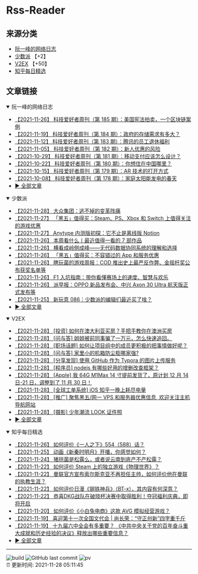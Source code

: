 # Rss-Reader

## 来源分类

* [阮一峰的网络日志](#阮一峰的网络日志)
* [少数派](#少数派) 【+2】
* [V2EX](#V2EX) 【+50】
* [知乎每日精选](#知乎每日精选)

## 文章链接

<details open>
    <summary id="阮一峰的网络日志">
     阮一峰的网络日志
    </summary>


* [【2021-11-26】 科技爱好者周刊（第 185 期）：美国宪法拍卖，一个区块链案例](http://www.ruanyifeng.com/blog/2021/11/weekly-issue-185.html)
* [【2021-11-19】 科技爱好者周刊（第 184 期）：政府的存储需求有多大？](http://www.ruanyifeng.com/blog/2021/11/weekly-issue-184.html)
* [【2021-11-12】 科技爱好者周刊（第 183 期）：腾讯的员工退休福利](http://www.ruanyifeng.com/blog/2021/11/weekly-issue-183.html)
* [【2021-11-05】 科技爱好者周刊（第 182 期）：新人优惠的风险](http://www.ruanyifeng.com/blog/2021/11/weekly-issue-182.html)
* [【2021-10-29】 科技爱好者周刊（第 181 期）：移动支付应该怎么设计？](http://www.ruanyifeng.com/blog/2021/10/weekly-issue-181.html)
* [【2021-10-22】 科技爱好者周刊（第 180 期）：你想住在中国哪里？](http://www.ruanyifeng.com/blog/2021/10/weekly-issue-180.html)
* [【2021-10-15】 科技爱好者周刊（第 179 期）：AR 技术的打开方式](http://www.ruanyifeng.com/blog/2021/10/weekly-issue-179.html)
* [【2021-10-08】 科技爱好者周刊（第 178 期）：家庭太阳能发电的春天](http://www.ruanyifeng.com/blog/2021/10/weekly-issue-178.html)
* [:arrow_forward: 全部文章](data/阮一峰的网络日志.md)
</details>

<details open>
    <summary id="少数派">
     少数派
    </summary>


* [【2021-11-28】 大众集团：逃不掉的变革阵痛](https://sspai.com/post/70128)
* [【2021-11-27】 「黑五」值得买：Steam、PS、Xbox 和 Switch 上值得关注的游戏优惠](https://sspai.com/post/70159)
* [【2021-11-27】 Anytype 内测版初探：它不止是离线版 Notion](https://sspai.com/post/69975)
* [【2021-11-26】 本周看什么丨最近值得一看的 7 部作品](https://sspai.com/post/70155)
* [【2021-11-26】 横看成岭侧成峰——无代码数据协同系统的理解和选择](https://sspai.com/prime/story/nocode-services-compared)
* [【2021-11-26】 「黑五」值得买：不容错过的 App 和服务优惠](https://sspai.com/post/70122)
* [【2021-11-26】 瞎玩菌的游戏周报：COD 推出史上最严反作弊、金摇杆奖公布获奖名单等](https://sspai.com/post/70132)
* [【2021-11-26】 F1 入坑指南：带你看懂赛场上的速度、智慧与欢乐](https://sspai.com/post/68664)
* [【2021-11-26】 派早报：OPPO 新品发布会、中兴 Axon 30 Ultra 航天版正式发布等](https://sspai.com/post/70147)
* [【2021-11-25】 新玩意 086｜少数派的编辑们最近买了啥？](https://sspai.com/post/70133)
* [:arrow_forward: 全部文章](data/少数派.md)
</details>

<details open>
    <summary id="V2EX">
     V2EX
    </summary>


* [【2021-11-28】 [投资] 如何在澳大利亚买房？手把手教你在澳洲买房](https://www.v2ex.com/t/818501)
* [【2021-11-28】 [问与答] 姐姐被前同事骗了一万元，怎么快速追回。](https://www.v2ex.com/t/818499)
* [【2021-11-28】 [职场话题] 如何让项目组中的成员更积极的把事情做好呢？](https://www.v2ex.com/t/818498)
* [【2021-11-28】 [问与答] 家里小的机箱防尘柜哪家强?](https://www.v2ex.com/t/818497)
* [【2021-11-28】 [分享发现] 使用 GitHub 作为 Typora 的图片上传服务](https://www.v2ex.com/t/818496)
* [【2021-11-28】 [程序员] nodejs 有哪些好用的增删改查框架？](https://www.v2ex.com/t/818494)
* [【2021-11-28】 [Apple] 我 64G M1Max 14 寸提前发货了，原计划 12 月 14 日-21 日，调整到了 11 月 30 日！](https://www.v2ex.com/t/818491)
* [【2021-11-28】 [全球工单系统] iOS 知乎一晚上耗尽电量](https://www.v2ex.com/t/818489)
* [【2021-11-28】 [推广] 聚焦黑五/网一 VPS 和服务器优惠信息, 欢迎关注主机导航网站](https://www.v2ex.com/t/818488)
* [【2021-11-28】 [摄影] 少年潮流 LOOK 证件照](https://www.v2ex.com/t/818487)
* [:arrow_forward: 全部文章](data/V2EX.md)
</details>

<details open>
    <summary id="知乎每日精选">
     知乎每日精选
    </summary>


* [【2021-11-26】 如何评价《一人之下》554（588）话？](http://www.zhihu.com/question/501611431/answer/2244042113?utm_campaign=rss&utm_medium=rss&utm_source=rss&utm_content=title)
* [【2021-11-25】 动画《新秦时明月》开播，你感觉如何？](http://www.zhihu.com/question/501068047/answer/2242508940?utm_campaign=rss&utm_medium=rss&utm_source=rss&utm_content=title)
* [【2021-11-24】 猪拱菌是松露么，或者说云南到底产不产松露？](http://www.zhihu.com/question/54820823/answer/1517299596?utm_campaign=rss&utm_medium=rss&utm_source=rss&utm_content=title)
* [【2021-11-22】 如何评价 Steam 上的独立游戏《物理世界》？](http://www.zhihu.com/question/499326548/answer/2236988283?utm_campaign=rss&utm_medium=rss&utm_source=rss&utm_content=title)
* [【2021-11-22】 曼联官方宣布索尔斯克亚不再担任主帅，如何评价他在曼联的执教生涯？](http://www.zhihu.com/question/500576875/answer/2235946272?utm_campaign=rss&utm_medium=rss&utm_source=rss&utm_content=title)
* [【2021-11-22】 如何评价日漫《钢铁神兵》（BT-x），其内容有何深意？](http://www.zhihu.com/question/33518032/answer/2236570200?utm_campaign=rss&utm_medium=rss&utm_source=rss&utm_content=title)
* [【2021-11-22】 恭喜DKG战队在破晓杯决赛中取得胜利！夺冠福利庆典，即将开启](http://zhuanlan.zhihu.com/p/436029632?utm_campaign=rss&utm_medium=rss&utm_source=rss&utm_content=title)
* [【2021-11-20】 如何评价《小白兔电商》这款 AVG 模拟经营游戏？](http://www.zhihu.com/question/497248872/answer/2233520905?utm_campaign=rss&utm_medium=rss&utm_source=rss&utm_content=title)
* [【2021-11-19】 喜迎第十一次全国文代会 | 尚长荣：“守正创新”四字重千斤](http://zhuanlan.zhihu.com/p/435109365?utm_campaign=rss&utm_medium=rss&utm_source=rss&utm_content=title)
* [【2021-11-19】 十九届六中全会有多重要？ 《中共中央关于党的百年奋斗重大成就和历史经验的决议》释放出哪些重要信息？](http://www.zhihu.com/question/500033418/answer/2232215544?utm_campaign=rss&utm_medium=rss&utm_source=rss&utm_content=title)
* [:arrow_forward: 全部文章](data/知乎每日精选.md)
</details>


---

![build](https://github.com/LikaiLee/rss-reader/workflows/rss%20reader/badge.svg)
![GitHub last commit](https://img.shields.io/github/last-commit/likailee/rss-reader)
![pv](https://pageview.vercel.app/?github_user=likailee) <br>
:alarm_clock: 更新时间: 2021-11-28 05:11:45